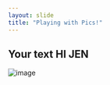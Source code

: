 ```yaml
---
layout: slide
title: "Playing with Pics!"
---
```

Your text
HI JEN
---
![image](https://user-images.githubusercontent.com/85533707/121206719-5258a200-c83e-11eb-94ab-43a3346b3a6e.png)

